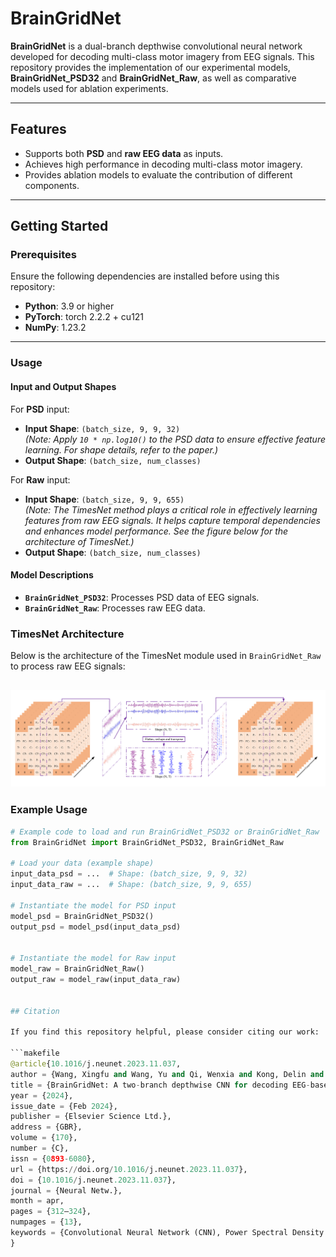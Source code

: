 # BrainGridNet

**BrainGridNet** is a dual-branch depthwise convolutional neural network developed for decoding multi-class motor imagery from EEG signals. This repository provides the implementation of our experimental models, **BrainGridNet_PSD32** and **BrainGridNet_Raw**, as well as comparative models used for ablation experiments.

---

## Features
- Supports both **PSD** and **raw EEG data** as inputs.
- Achieves high performance in decoding multi-class motor imagery.
- Provides ablation models to evaluate the contribution of different components.

---

## Getting Started

### Prerequisites
Ensure the following dependencies are installed before using this repository:
- **Python**: 3.9 or higher  
- **PyTorch**: torch 2.2.2 + cu121  
- **NumPy**: 1.23.2  

---

### Usage

#### Input and Output Shapes
For **PSD** input:
- **Input Shape**: `(batch_size, 9, 9, 32)`  
  _(Note: Apply `10 * np.log10()` to the PSD data to ensure effective feature learning. For shape details, refer to the paper.)_
- **Output Shape**: `(batch_size, num_classes)`

For **Raw** input:
- **Input Shape**: `(batch_size, 9, 9, 655)`  
  _(Note: The TimesNet method plays a critical role in effectively learning features from raw EEG signals. It helps capture temporal dependencies and enhances model performance. See the figure below for the architecture of TimesNet.)_
- **Output Shape**: `(batch_size, num_classes)`

#### Model Descriptions
- **`BrainGridNet_PSD32`**: Processes PSD data of EEG signals.
- **`BrainGridNet_Raw`**: Processes raw EEG data.

### TimesNet Architecture
Below is the architecture of the TimesNet module used in `BrainGridNet_Raw` to process raw EEG signals:

![TimesNet Architecture](https://github.com/XingfuWang/BrainGridNet/blob/main/Timesnet_method.png)
---

### Example Usage
```python
# Example code to load and run BrainGridNet_PSD32 or BrainGridNet_Raw
from BrainGridNet import BrainGridNet_PSD32, BrainGridNet_Raw

# Load your data (example shape)
input_data_psd = ...  # Shape: (batch_size, 9, 9, 32)
input_data_raw = ...  # Shape: (batch_size, 9, 9, 655)

# Instantiate the model for PSD input
model_psd = BrainGridNet_PSD32()
output_psd = model_psd(input_data_psd)


# Instantiate the model for Raw input
model_raw = BrainGridNet_Raw()
output_raw = model_raw(input_data_raw)


## Citation

If you find this repository helpful, please consider citing our work:

```makefile
@article{10.1016/j.neunet.2023.11.037,
author = {Wang, Xingfu and Wang, Yu and Qi, Wenxia and Kong, Delin and Wang, Wei},
title = {BrainGridNet: A two-branch depthwise CNN for decoding EEG-based multi-class motor imagery},
year = {2024},
issue_date = {Feb 2024},
publisher = {Elsevier Science Ltd.},
address = {GBR},
volume = {170},
number = {C},
issn = {0893-6080},
url = {https://doi.org/10.1016/j.neunet.2023.11.037},
doi = {10.1016/j.neunet.2023.11.037},
journal = {Neural Netw.},
month = apr,
pages = {312–324},
numpages = {13},
keywords = {Convolutional Neural Network (CNN), Power Spectral Density (PSD), Electroencephalogram (EEG), Multi-class motor imagery, Computational costs}
}
